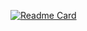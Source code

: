 [![Readme Card](https://github-readme-stats.vercel.app/api/pin/?username=WambuiGrace&repo=github-readme-stats)](https://github.com/WambuiGrace/github-readme-stats)
